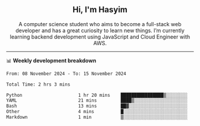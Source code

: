 <h2 align="center">Hi, I'm Hasyim</h2>

<p align="center">A computer science student who aims to become a full-stack web developer and has a great curiosity to learn new things. I’m currently learning backend development using JavaScript and Cloud Engineer with AWS.</p>

---

📊 **Weekly development breakdown**

<!--START_SECTION:waka-->

```txt
From: 08 November 2024 - To: 15 November 2024

Total Time: 2 hrs 3 mins

Python                     1 hr 20 mins    ████████████████▒░░░░░░░░   65.58 %
YAML                       21 mins         ████▒░░░░░░░░░░░░░░░░░░░░   17.51 %
Bash                       13 mins         ██▓░░░░░░░░░░░░░░░░░░░░░░   11.12 %
Other                      4 mins          █░░░░░░░░░░░░░░░░░░░░░░░░   03.86 %
Markdown                   1 min           ▒░░░░░░░░░░░░░░░░░░░░░░░░   01.03 %
```

<!--END_SECTION:waka-->

<!-- - You can reach me on **hasyim11c@gmail.com** -->
